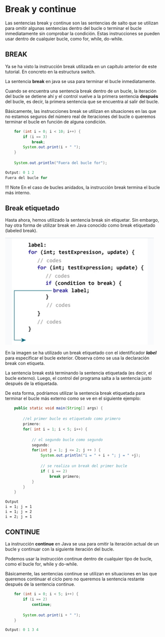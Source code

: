 # Break y continue

Las sentencias break y continue son las sentencias de salto que se utilizan para omitir algunas sentencias dentro del bucle o terminar el bucle inmediatamente sin comprobar la condición. Estas instrucciones se pueden usar dentro de cualquier bucle, como for, while, do-while.

## BREAK

Ya se ha visto la instrucción break utilizada en un capítulo anterior de este tutorial. En concreto en la estructura switch.

La sentencia **break** en java se usa para terminar el bucle inmediatamente.

Cuando se encuentra una sentencia break dentro de un bucle, la iteración del bucle se detiene ahí y el control vuelve a la primera sentencia **después** del bucle, es decir, la primera sentencia que se encuentra al salir del bucle.

Básicamente, las instrucciones break se utilizan en situaciones en las que no estamos seguros del número real de iteraciones del bucle o queremos terminar el bucle en función de alguna condición.

```java
    for (int i = 0; i < 10; i++) {
        if (i == 3)
            break;
        System.out.print(i + " ");
    }

    System.out.println("Fuera del bucle for");
```

```java
Output: 0 1 2
Fuera del bucle for
```

!!! Note
    En el caso de bucles anidados, la instrucción break termina el bucle más interno.

## Break etiquetado

Hasta ahora, hemos utilizado la sentencia break sin etiquetar. Sin embargo, hay otra forma de utilizar break en Java conocido como break etiquetado (labeled break).

![Java](../img/ud22labelbreak.png)

En la imagen se ha utilizado un break etiquetado con el identificador **_label_** para especificar el bucle exterior. Observa cómo se usa la declaración break con etiqueta.

La sentencia break está terminando la sentencia etiquetada (es decir, el bucle externo). Luego, el control del programa salta a la sentencia justo después de la etiquetada.

De esta forma, podríamos utilizar la sentencia break etiquetada para terminar el bucle más externo como se ve en el siguiente ejemplo:

```java
    public static void main(String[] args) {
   
        //el primer bucle es etiquetado como primero
        primero:
        for( int i = 1; i < 5; i++) {

            // el segundo bucle como segundo
            segundo:
            for(int j = 1; j <= 2; j ++ ) {
                System.out.println("i = " + i + "; j = " +j);
             
                // se realiza un break del primer bucle
                if ( i == 2)
                    break primero;
            }
        }
    }
```

```text
Output
i = 1; j = 1
i = 1; j = 2
i = 2; j = 1
```

## CONTINUE

La instrucción **continue** en Java se usa para omitir la iteración actual de un bucle y continuar con la siguiente iteración del bucle.

Podemos usar la instrucción continue dentro de cualquier tipo de bucle, como el bucle for, while y do-while.

Básicamente, las sentencias continue se utilizan en situaciones en las que queremos continuar el ciclo pero no queremos la sentencia restante después de la sentencia continue.

```java
    for (int i = 0; i < 5; i++) {
        if (i == 2)
            continue;

        System.out.print(i + " ");
    }
```

```java
Output: 0 1 3 4
```
